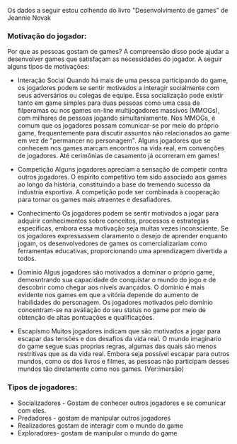 Os dados a seguir estou colhendo do livro "Desenvolvimento de games" de Jeannie Novak

### Motivação do jogador:
 Por que as pessoas gostam de games? A compreensão disso pode ajudar a desenvolver games que satisfaçam as necessidades do jogador. A seguir alguns tipos de motivações:

* Interação Social
  Quando há mais de uma pessoa participando do game, os jogadores podem se sentir motivados a interagir socialmente com seus adversários ou colegas de equipe. Essa socialização pode existir tanto em game simples para duas pessoas como uma casa de filperamas ou nos games on-line multijogadores massivos (MMOGs), com milhares de pessoas jogando simultaniamente. Nos MMOGs, é comum que os jogadores possam comunicar-se por meio do próprio game, frequentemente para discutir assuntos não relacionados ao game em vez de "permancer no personagem". Alguns jogadores que se conhecem nos games marcam encontros na vida real, em convenções de jogadores. Até cerimônias de casamento já ocorreram em games!

* Competição
  	Alguns jogadores apreciam a sensação de competir contra outros jogadores. O espírito competitivo tem sido associado aos games ao longo da história, constituindo a base do tremendo sucesso da industria esportiva. A competição pode ser combinada à cooperação para tornar os games mais atraentes e desafiadores.

* Conhecimento
  	Os jogadores podem se sentir motivados a jogar para adquirir conhecimentos sobre conceitos, processos e estrategias especificas, embora essa motivação seja muitas vezes inconsciente. Se os jogadores expressassem claramento o desejo de aprender enquanto jogam, os desenvolvedores de games os comercializariam como ferramentas educativas, proporcionando uma aprendizagem divertida a todos. 

* Domínio
   	Algus jogadores são motivados a dominar o próprio game, demosntrando sua capacidade de conquistar o mundo do jogo e de descobrir como chegar aos niveis avançados. O dominio é mais evidente nos games em que a vitória depende do aumento de habilidades do personagem. Os jogadores motivados pelo domínio concentram-se na avaliação do seu status no game por meio de obtenção de altas pontuações e qualificações.

* Escapismo
   	Muitos jogadores indicam que são motivados a jogar para escapar das tensões e dos desafios da vida real. O mundo imaginario do game segue suas proprias regras, algumas das quais são menos restritivas que as da vida real. Embora seja possível escapar para outros mundos, como os dos livros e filmes, as pessoas não participam desses mundos tão diretamente como nos games. (Ver:imersão)

### Tipos de jogadores:
* Socializadores - Gostam de conhecer outros jogadores e se comunicar com eles.
* Predadores - gostam de manipular outros jogadores
* Realizadores gostam de interagir com o mundo do game
* Exploradores- gostam de manipular o mundo do game
   
